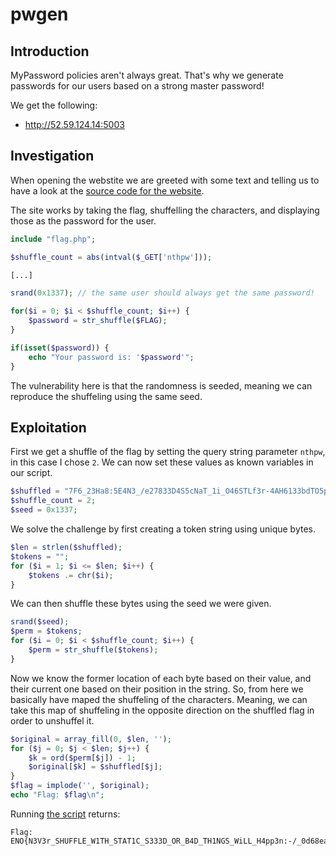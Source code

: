 # pwgen
## Introduction
MyPassword policies aren't always great. That's why we generate passwords for our users based on a strong master password!

We get the following:
* http://52.59.124.14:5003

## Investigation
When opening the webstite we are greeted with some text and telling us to have a look at the [source code for the website](source.php).

The site works by taking the flag, shuffelling the characters, and displaying those as the password for the user.

```php
include "flag.php";

$shuffle_count = abs(intval($_GET['nthpw']));

[...]

srand(0x1337); // the same user should always get the same password!

for($i = 0; $i < $shuffle_count; $i++) {
    $password = str_shuffle($FLAG);
}

if(isset($password)) {
    echo "Your password is: '$password'";
}
```

The vulnerability here is that the randomness is seeded, meaning we can reproduce the shuffeling using the same seed.

## Exploitation

First we get a shuffle of the flag by setting the query string parameter `nthpw`, in this case I chose `2`. We can now set these values as known variables in our script.

```php
$shuffled = "7F6_23Ha8:5E4N3_/e27833D4S5cNaT_1i_O46STLf3r-4AH6133bdTO5p419U0n53Rdc80F4_Lb6_65BSeWb38f86{dGTf4}eE8__SW4Dp86_4f1VNH8H_C10e7L62154";
$shuffle_count = 2;
$seed = 0x1337;
```

We solve the challenge by first creating a token string using unique bytes. 

```php
$len = strlen($shuffled);
$tokens = "";
for ($i = 1; $i <= $len; $i++) {
    $tokens .= chr($i);
}
```

We can then shuffle these bytes using the seed we were given.

```php
srand($seed);
$perm = $tokens;
for ($i = 0; $i < $shuffle_count; $i++) {
    $perm = str_shuffle($tokens);
}
```

Now we know the former location of each byte based on their value, and their current one based on their position in the string. So, from here we basically have maped the shuffeling of the characters. Meaning, we can take this map of shuffeling in the opposite direction on the shuffled flag in order to unshuffel it.

```php
$original = array_fill(0, $len, '');
for ($j = 0; $j < $len; $j++) {
    $k = ord($perm[$j]) - 1;
    $original[$k] = $shuffled[$j];
}
$flag = implode('', $original);
echo "Flag: $flag\n";
```

Running [the script](seeded_anti_shuffle.php) returns:

```
Flag: ENO{N3V3r_SHUFFLE_W1TH_STAT1C_S333D_OR_B4D_TH1NGS_WiLL_H4pp3n:-/_0d68ea85d88ba14eb6238776845542cf6fe560936f128404e8c14bd5544636f7}
```
